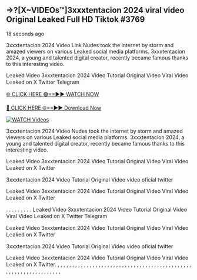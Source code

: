 ## =>?[X~VIDEOs™]3xxxtentacion 2024 viral video Original Leaked Full HD Tiktok #3769

18 seconds ago

3xxxtentacion 2024 Video Link Nudes took the internet by storm and amazed viewers on various Leaked social media platforms. 3xxxtentacion 2024, a young and talented digital creator, recently became famous thanks to this interesting video.

L𝚎aked Video 3xxxtentacion 2024 Video Tutorial Original Video Viral Video L𝚎aked on X Twitter Telegram

[🌐 CLICK HERE 🟢==►► WATCH NOW](https://dekho-ki-hoy-07-2k25.blogspot.com/2025/01/viral-on.html)

[🔴 CLICK HERE 🌐==►► Download Now](https://dekho-ki-hoy-07-2k25.blogspot.com/2025/01/viral-on.html)

[![WATCH Videos](https://i.imgur.com/dJHk4Zq.gif)](https://dekho-ki-hoy-07-2k25.blogspot.com/2025/01/viral-on.html)

3xxxtentacion 2024 Video Nudes took the internet by storm and amazed viewers on various Leaked social media platforms. 3xxxtentacion 2024, a young and talented digital creator, recently became famous thanks to this interesting video.

L𝚎aked Video 3xxxtentacion 2024 Video Tutorial Original Video Viral Video L𝚎aked on X Twitter

3xxxtentacion 2024 Video Tutorial Original Video video oficial twitter

L𝚎aked Video 3xxxtentacion 2024 Video Tutorial Original Video Viral Video L𝚎aked on X Twitter

. . . . . . . . . L𝚎aked Video 3xxxtentacion 2024 Video Tutorial Original Video Viral Video L𝚎aked on X Twitter Telegram

L𝚎aked Video 3xxxtentacion 2024 Video Tutorial Original Video Viral Video L𝚎aked on X Twitter

3xxxtentacion 2024 Video Tutorial Original Video video oficial twitter

L𝚎aked Video 3xxxtentacion 2024 Video Tutorial Original Video Viral Video L𝚎aked on X Twitter.
,
,
,
,
,
,
,
,
,
,
,
,
,
,
,
,
,
,
,
,
,
,
,
,
,
,
,
,
,
,
,
,
,
,
,
,
,
,
,
,
,
,
,
,
,
,
,
,
,
,
,
,
,
,
,
,
,
,
,
,
,
,
,
,
,